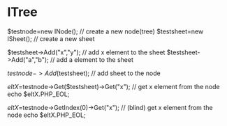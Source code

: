 # ITree

$testnode=new INode(); // create a new node(tree)
$testsheet=new ISheet(); // create a new sheet

$testsheet->Add("x","y"); // add x element to the sheet
$testsheet->Add("a","b"); // add a element to the sheet

$testnode->Add($testsheet); // add sheet to the node

$eltX=$testnode->Get($testsheet)->Get("x"); // get x element from the node
echo $eltX.PHP_EOL;

$eltX=$testnode->GetIndex(0)->Get("x"); // (blind) get x element from the node
echo $eltX.PHP_EOL;